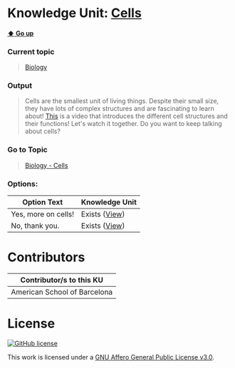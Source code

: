 # Knowledge Unit: [Cells](../../knowledge_units/biology/cells.md)

#### [:arrow_up: Go up](../../topics/biology.md)
### Current topic
> [Biology](../../topics/biology.md)
### Output
> Cells are the smallest unit of living things. Despite their small size, they have lots of complex structures and are fascinating to learn about! [This](https://www.youtube.com/embed/Ta_zGRHGaHw) is a video that introduces the different cell structures and their functions! Let&#039;s watch it together. Do you want to keep talking about cells?
### Go to Topic
> [Biology - Cells](../../topics/biology-cells.md)

### Options: 

| Option Text | Knowledge Unit |
| - | - |  
| Yes, more on cells!  |  Exists ([View](../../knowledge_units/biology-cells/yes-more-on-cells.md))  |  
| No, thank you.  |  Exists ([View](../../knowledge_units/biology-cells/no-thank-you.md))  | 

# Contributors

| Contributor/s to this KU |
| - | 
| American School of Barcelona |

# License
[![GitHub license](https://img.shields.io/github/license/inbrainz/cerebro)](https://github.com/inbrainz/cerebro/blob/master/LICENSE)

This work is licensed under a [GNU Affero General Public License v3.0](https://www.gnu.org/licenses/agpl-3.0.txt).